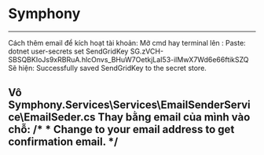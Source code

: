 # Symphony


--------------------------------------------------------------------
Cách thêm email để kích hoạt tài khoản:
  Mở cmd hay terminal lên : 
    Paste: 
      dotnet user-secrets set SendGridKey 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
    Sẽ hiện: 
      Successfully saved SendGridKey to the secret store.
      
  Vô Symphony.Services\Services\EmailSenderService\EmailSeder.cs
    Thay bằng email của mình vào chỗ:
       /*
       * Change to your email address to get confirmation email.
       */
--------------------------------------------------------------------
